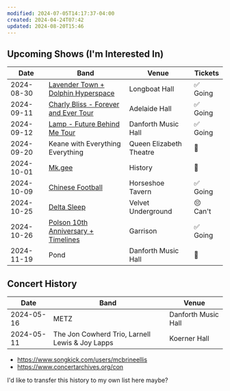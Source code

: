 ```yaml
---
modified: 2024-07-05T14:17:37-04:00
created: 2024-04-24T07:42
updated: 2024-08-20T15:46
---
```

## Upcoming Shows (I'm Interested In)

| Date       | Band                                                                                                                                     | Venue                   | Tickets  |
| ---------- | ---------------------------------------------------------------------------------------------------------------------------------------- | ----------------------- | -------- |
| 2024-08-30 | [Lavender Town + Dolphin Hyperspace](https://www.showclix.com/event/lavender-town-w-dolphin-hyperspace)                                  | Longboat Hall           | ✅ Going  |
| 2024-09-11 | [Charly Bliss - Forever and Ever Tour](https://admitone.com/events/charly-bliss-toronto-9554042)                                         | Adelaide Hall           | ✅ Going  |
| 2024-09-12 | [Lamp - Future Behind Me Tour](https://www.ticketmaster.ca/lamp-future-behind-me-tour-toronto-ontario-09-12-2024/event/10006098D1C328C5) | Danforth Music Hall     | ✅ Going  |
| 2024-09-20 | Keane with Everything Everything                                                                                                         | Queen Elizabeth Theatre | 🤔       |
| 2024-10-01 | [Mk.gee](https://www.ticketmaster.ca/mkgee-toronto-ontario-10-01-2024/event/100060C6C2C2588C)                                            | History                 | 🤔       |
| 2024-10-09 | [Chinese Football](https://www.ticketweb.ca/event/chinese-football-presented-the-horseshoe-tavern-tickets/13551584)                      | Horseshoe Tavern        | ✅ Going  |
| 2024-10-25 | [Delta Sleep](https://www.ticketmaster.ca/event/100060FA0B545E08)                                                                        | Velvet Underground      | 😔 Can't |
| 2024-10-26 | [Polson 10th Anniversary + Timelines](https://dice.fm/partner/dice/event/q22nrp-polson-26th-oct-the-garrison-toronto-tickets)            | Garrison                | ✅ Going  |
| 2024-11-19 | Pond                                                                                                                                     | Danforth Music Hall     | 🤔       |
## Concert History

| Date       | Band                                            | Venue               |
| ---------- | ----------------------------------------------- | ------------------- |
| 2024-05-16 | METZ                                            | Danforth Music Hall |
| 2024-05-11 | The Jon Cowherd Trio, Larnell Lewis & Joy Lapps | Koerner Hall        |
- https://www.songkick.com/users/mcbrineellis
- https://www.concertarchives.org/con

I'd like to transfer this history to my own list here maybe?